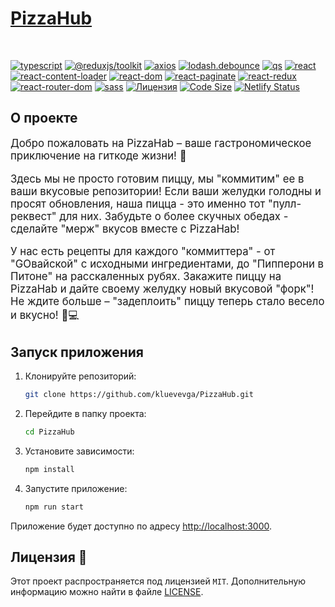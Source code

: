# [PizzaHub](https://pizzaexperts.netlify.app/)

<br/>

[![typescript](https://img.shields.io/badge/typescript-4.8.4-blue.svg?style=for-the-badge&labelColor=black&logo=typescript)](https://www.typescriptlang.org/)
[![@reduxjs/toolkit](https://img.shields.io/badge/@reduxjs/toolkit-1.8.6-blue.svg?style=for-the-badge&labelColor=black&logo=redux)](https://redux-toolkit.js.org/)
[![axios](https://img.shields.io/badge/axios-1.1.3-blue.svg?style=for-the-badge&labelColor=black&logo=axios)](https://github.com/axios/axios)
[![lodash.debounce](https://img.shields.io/badge/lodash.debounce-4.0.8-blue.svg?style=for-the-badge&labelColor=black&logo=lodash)](https://www.npmjs.com/package/lodash.debounce)
[![qs](https://img.shields.io/badge/qs-6.11.0-blue.svg?style=for-the-badge&labelColor=black)](https://www.npmjs.com/package/qs)
[![react](https://img.shields.io/badge/react-18.2.0-blue.svg?style=for-the-badge&labelColor=black&logo=react)](https://reactjs.org/)
[![react-content-loader](https://img.shields.io/badge/react--content--loader-6.2.0-blue.svg?style=for-the-badge&labelColor=black&logo=react)](https://www.npmjs.com/package/react-content-loader)
[![react-dom](https://img.shields.io/badge/react--dom-18.2.0-blue.svg?style=for-the-badge&labelColor=black&logo=react)](https://reactjs.org/)
[![react-paginate](https://img.shields.io/badge/react--paginate-8.1.3-blue.svg?style=for-the-badge&labelColor=black&logo=react)](https://www.npmjs.com/package/react-paginate)
[![react-redux](https://img.shields.io/badge/react--redux-8.0.4-blue.svg?style=for-the-badge&labelColor=black&logo=react)](https://react-redux.js.org/)
[![react-router-dom](https://img.shields.io/badge/react--router--dom-6.3-blue.svg?style=for-the-badge&labelColor=black&logo=react)](https://reactrouter.com/)
[![sass](https://img.shields.io/badge/sass-1.55.0-blue.svg?style=for-the-badge&labelColor=black&logo=sass)](https://sass-lang.com/)
[![Лицензия](https://img.shields.io/github/license/kluevevga/PizzaHub?color=blue&style=for-the-badge&labelColor=black&logo=github)](https://github.com/kluevga/PizzaHub/blob/master/LICENSE)
[![Code Size](https://img.shields.io/github/languages/code-size/kluevevga/PizzaHub?style=for-the-badge&labelColor=black&logo=github)](https://github.com/kluevga/PizzaHub)
[![Netlify Status](https://img.shields.io/netlify/c873c872-5500-481b-98eb-58e974abe8d2?style=for-the-badge&logo=netlify&logoColor=blue&labelColor=black)](https://app.netlify.com/sites/astonishing-sawine-47b469/overview)

## О проекте

<big>
Добро пожаловать на PizzaHab – ваше гастрономическое приключение на гиткоде жизни! 🍕

Здесь мы не просто готовим пиццу, мы "коммитим" ее в ваши вкусовые репозитории! Если ваши желудки голодны и просят
обновления, наша пицца - это именно тот "пулл-реквест" для них. Забудьте о более скучных обедах - сделайте "мерж" вкусов
вместе с PizzaHab!

У нас есть рецепты для каждого "коммиттера" - от "GOвайской" с исходными ингредиентами, до "Пипперони в Питоне"
на расскаленных рубях. Закажите пиццу на PizzaHab и дайте своему желудку новый вкусовой "форк"!
Не ждите больше – "задеплоить" пиццу теперь стало весело и вкусно! 🍴💻
</big>

## Запуск приложения

1. Клонируйте репозиторий:

   ```bash
   git clone https://github.com/kluevevga/PizzaHub.git
   ```

3. Перейдите в папку проекта:

   ```bash
   cd PizzaHub
   ```

4. Установите зависимости:

   ```bash
   npm install
   ```

5. Запустите приложение:

   ```bash
   npm run start
   ```

Приложение будет доступно по адресу [http://localhost:3000](http://localhost:3000).

## Лицензия 📜

Этот проект распространяется под лицензией `MIT`. Дополнительную информацию можно найти в
файле [LICENSE](https://github.com/kluevevga/PizzaHub/blob/master/LICENSE).







